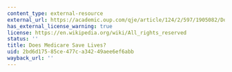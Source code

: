 ```yaml
---
content_type: external-resource
external_url: https://academic.oup.com/qje/article/124/2/597/1905082/Does-Medicare-Save-Lives
has_external_license_warning: true
license: https://en.wikipedia.org/wiki/All_rights_reserved
status: ''
title: Does Medicare Save Lives?
uid: 2bd6d175-85ce-477c-a342-49aee6ef6abb
wayback_url: ''
---
```

